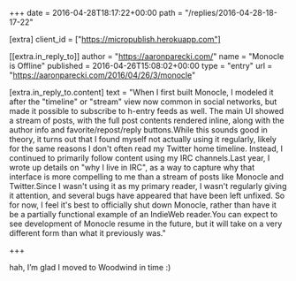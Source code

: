 +++
date = 2016-04-28T18:17:22+00:00
path = "/replies/2016-04-28-18-17-22"

[extra]
client_id = ["https://micropublish.herokuapp.com"]

[[extra.in_reply_to]]
author = "https://aaronparecki.com/"
name = "Monocle is Offline"
published = 2016-04-26T15:08:02+00:00
type = "entry"
url = "https://aaronparecki.com/2016/04/26/3/monocle"

[extra.in_reply_to.content]
text = "When I first built Monocle, I modeled it after the \"timeline\" or \"stream\" view now common in social networks, but made it possible to subscribe to h-entry feeds as well. The main UI showed a stream of posts, with the full post contents rendered inline, along with the author info and favorite/repost/reply buttons.While this sounds good in theory, it turns out that I found myself not actually using it regularly, likely for the same reasons I don't often read my Twitter home timeline. Instead, I continued to primarily follow content using my IRC channels.Last year, I wrote up details on \"why I live in IRC\", as a way to capture why that interface is more compelling to me than a stream of posts like Monocle and Twitter.Since I wasn't using it as my primary reader, I wasn't regularly giving it attention, and several bugs have appeared that have been left unfixed. So for now, I feel it's best to officially shut down Monocle, rather than have it be a partially functional example of an IndieWeb reader.You can expect to see development of Monocle resume in the future, but it will take on a very different form than what it previously was."

+++

<p>hah, I’m glad I moved to Woodwind in time :)</p>